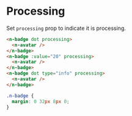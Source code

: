 # Processing
Set `processing` prop to indicate it is processing.
```html
<n-badge dot processing>
  <n-avatar />
</n-badge>
<n-badge :value="20" processing>
  <n-avatar />
</n-badge>
<n-badge dot type="info" processing>
  <n-avatar />
</n-badge>
```
```css
.n-badge {
  margin: 0 32px 8px 0;
}
```